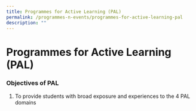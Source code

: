 ```yaml
---
title: Programmes for Active Learning (PAL)
permalink: /programmes-n-events/programmes-for-active-learning-pal
description: ""
---
```

# **Programmes for Active Learning (PAL)**

### Objectives of PAL

1) To provide students with broad exposure and experiences to the 4 PAL domains
